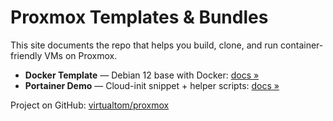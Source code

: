# Proxmox Templates & Bundles

This site documents the repo that helps you build, clone, and run container-friendly VMs on Proxmox.

- **Docker Template** — Debian 12 base with Docker: [docs »](docker-template.md)  
- **Portainer Demo** — Cloud-init snippet + helper scripts: [docs »](portainer-demo.md)

Project on GitHub: [virtualtom/proxmox](https://github.com/virtualtom/proxmox)
